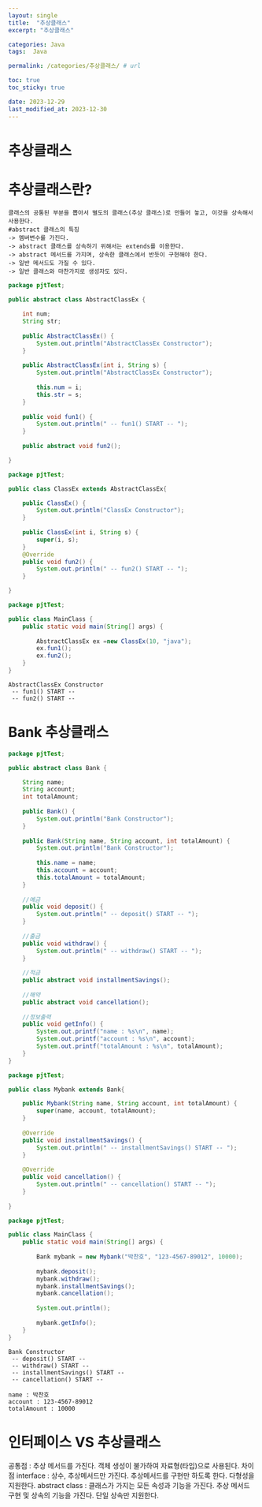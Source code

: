 ```yaml
---
layout: single
title:  "추상클래스"
excerpt: "추상클래스"

categories: Java
tags:  Java

permalink: /categories/추상클래스/ # url

toc: true
toc_sticky: true

date: 2023-12-29
last_modified_at: 2023-12-30
---
```


# 추상클래스 

# 추상클래스란?

```
클래스의 공통된 부분을 뽑아서 별도의 클래스(추상 클래스)로 만들어 놓고, 이것을 상속해서 사용한다.
#abstract 클래스의 특징
-> 멤버변수를 가진다.
-> abstract 클래스를 상속하기 위해서는 extends를 이용한다.
-> abstract 메서드를 가지며, 상속한 클래스에서 반듯이 구현해야 한다.
-> 일반 메서드도 가질 수 있다.
-> 일반 클래스와 마찬가지로 생성자도 있다.
```

```java
package pjtTest;

public abstract class AbstractClassEx {
	
	int num;
	String str;
	
	public AbstractClassEx() {
		System.out.println("AbstractClassEx Constructor");
	}
	
	public AbstractClassEx(int i, String s) {
		System.out.println("AbstractClassEx Constructor");
		
		this.num = i;
		this.str = s;
	}
	
	public void fun1() {
		System.out.println(" -- fun1() START -- ");
	}
	
	public abstract void fun2();

}
```

```java
package pjtTest;

public class ClassEx extends AbstractClassEx{

	public ClassEx() {
		System.out.println("ClassEx Constructor");
	}
	
	public ClassEx(int i, String s) {
		super(i, s);
	}
	@Override
	public void fun2() {
		System.out.println(" -- fun2() START -- ");
	}

}
```

```java
package pjtTest;

public class MainClass {
	public static void main(String[] args) {
		
		AbstractClassEx ex =new ClassEx(10, "java"); 
		ex.fun1();
		ex.fun2();
	}
}
```
    AbstractClassEx Constructor
     -- fun1() START -- 
     -- fun2() START -- 

# Bank 추상클래스

```java
package pjtTest;

public abstract class Bank {

	String name;
	String account;
	int totalAmount;
	
	public Bank() {
		System.out.println("Bank Constructor");
	}
	
	public Bank(String name, String account, int totalAmount) {
		System.out.println("Bank Constructor");
		
		this.name = name;
		this.account = account;
		this.totalAmount = totalAmount;
	}
	
	//예금
	public void deposit() {
		System.out.println(" -- deposit() START -- ");
	}
	
	//출금
	public void withdraw() {
		System.out.println(" -- withdraw() START -- ");
	}
	
	//적금
	public abstract void installmentSavings();
	
	//해약
	public abstract void cancellation();
	
	//정보출력
	public void getInfo() {
		System.out.printf("name : %s\n", name);
		System.out.printf("account : %s\n", account);
		System.out.printf("totalAmount : %s\n", totalAmount);
	}
}
```

```java
package pjtTest;

public class Mybank extends Bank{

	public Mybank(String name, String account, int totalAmount) {
		super(name, account, totalAmount);
	}
	
	@Override
	public void installmentSavings() {
		System.out.println(" -- installmentSavings() START -- ");
	}
	
	@Override
	public void cancellation() {
		System.out.println(" -- cancellation() START -- ");
	}
	
}
```

```java
package pjtTest;

public class MainClass {
	public static void main(String[] args) {
		
		Bank mybank = new Mybank("박찬호", "123-4567-89012", 10000);
		
		mybank.deposit();
		mybank.withdraw();
		mybank.installmentSavings();
		mybank.cancellation();
		
		System.out.println();
		
		mybank.getInfo();
	}
}
```
    Bank Constructor
     -- deposit() START -- 
     -- withdraw() START -- 
     -- installmentSavings() START -- 
     -- cancellation() START -- 

    name : 박찬호
    account : 123-4567-89012
    totalAmount : 10000
    
# 인터페이스 VS 추상클래스
공통점 : 추상 메서드를 가진다. 객체 생성이 불가하여 자료형(타입)으로 사용된다.
차이점
interface : 상수, 추상메서드만 가진다. 추상메서드를 구현만 하도록 한다. 다형성을 지원한다.
abstract class : 클래스가 가지는 모든 속성과 기능을 가진다. 추상 메서드 구현 및 상속의 기능을 가진다. 단일 상속만 지원한다.
